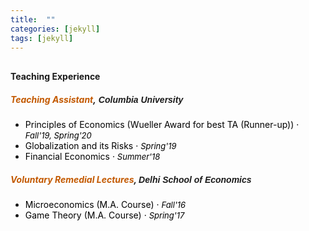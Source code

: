 ```yaml
---
title:  ""
categories: [jekyll]
tags: [jekyll]
---
```


<h4 style="margin-top:30px;" id="working-papers"><strong>Teaching Experience</strong></h4>
<p>
<!---
<br />(<a href="" target="_blank">Course evaluations</a>)</p>
-->
<h5 id="masters"><strong style="color:#C35900">Teaching Assistant</strong>,<font face="Arial" "color:#C35900"> Columbia University </font></h5>

<ul>
 <li><font  color="#000000">Principles of Economics (Wueller Award for best TA (Runner-up)) &middot; <em><font size="-1">Fall'19, Spring'20</font></em></font> 
  <!----- (<a href="https://github.com/Gupta-Sakshi/principles_student_eval.pdf" style="color:#2980b9;" target="_blank">Evaluation</a>) 
-->
</li>
  <li><font  color="#000000">Globalization and its Risks &middot; <em><font size="-1">Spring'19</font></em></font>
   <!-- (<a href="https://github.com/Gupta-Sakshi/global_student_eval.pdf" style="color:#2980b9;" target="_blank">Evaluation</a>)
-->
</li>
  <li><font  color="#000000">Financial Economics &middot;  <em><font size="-1">Summer'18 </font></em></font> </li>
</ul>

<h5 id="dse"><strong style="color:#C35900"> Voluntary Remedial Lectures</strong>, <font face="Arial" "color:#C35900"> Delhi School of Economics</font></h5>

<ul>
  <li><font  color="#000000">Microeconomics (M.A. Course)  &middot; <em><font size="-1">Fall'16</font></em></font></li>
  <li><font  color="#000000">Game Theory (M.A. Course)  &middot; <em><font size="-1">Spring'17</font></em></font></li>
</ul>
